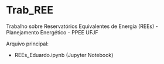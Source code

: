 # Trab_REE

Trabalho sobre Reservatórios Equivalentes de Energia (REEs) - Planejamento Energético - PPEE UFJF


Arquivo principal:

- REEs_Eduardo.ipynb (Jupyter Notebook)
